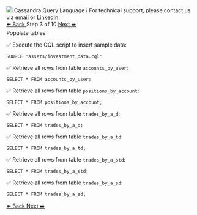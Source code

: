 <!-- TOP -->
<div class="top">
  <img src="https://datastax-academy.github.io/katapod-shared-assets/images/ds-academy-logo.svg" />
  <span class="scenario-title">Cassandra Query Language</span>
  <span class="scenario-subtitle">ℹ️ For technical support, please contact us via <a href="mailto:aleksandr.volochnev@datastax.com">email</a> or <a href="https://dtsx.io/aleks">LinkedIn</a>.</span> 
</div>

<!-- NAVIGATION -->
<div id="navigation-top" class="navigation-top">
 <a href='command:katapod.loadPage?[{"step":"step2"}]' 
   class="btn btn-dark navigation-top-left">⬅️ Back
 </a>
<span class="step-count"> Step 3 of 10</span>
 <a href='command:katapod.loadPage?[{"step":"step4"}]' 
    class="btn btn-dark navigation-top-right">Next ➡️
  </a>
</div>

<!-- CONTENT -->

<div class="step-title">Populate tables</div>

✅ Execute the CQL script to insert sample data:
```
SOURCE 'assets/investment_data.cql'
```

✅ Retrieve all rows from table `accounts_by_user`:
```
SELECT * FROM accounts_by_user;        
```

✅ Retrieve all rows from table `positions_by_account`:
```
SELECT * FROM positions_by_account;
```

✅ Retrieve all rows from table `trades_by_a_d`:
```
SELECT * FROM trades_by_a_d;                    
```

✅ Retrieve all rows from table `trades_by_a_td`:
```
SELECT * FROM trades_by_a_td;
```

✅ Retrieve all rows from table `trades_by_a_std`:
```
SELECT * FROM trades_by_a_std;       
```

✅ Retrieve all rows from table `trades_by_a_sd`:
```
SELECT * FROM trades_by_a_sd;       
```

<!-- NAVIGATION -->
<div id="navigation-bottom" class="navigation-bottom">
 <a href='command:katapod.loadPage?[{"step":"step2"}]'
   class="btn btn-dark navigation-bottom-left">⬅️ Back
 </a>
 <a href='command:katapod.loadPage?[{"step":"step4"}]'
    class="btn btn-dark navigation-bottom-right">Next ➡️
  </a>
</div>
